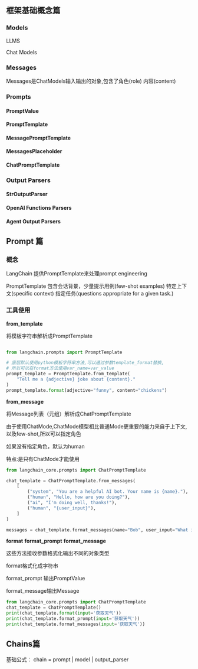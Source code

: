 ## 框架基础概念篇

### Models

LLMS

Chat Models

### Messages

Messages是ChatModels输入输出的对象,包含了角色(role) 内容(content)

### Prompts

#### PromptValue

#### PromptTemplate

#### MessagePromptTemplate

#### MessagesPlaceholder

#### ChatPromptTemplate

### Output Parsers

#### StrOutputParser

#### OpenAI Functions Parsers

#### Agent Output Parsers


## Prompt 篇

### 概念
LangChain 提供PromptTemplate来处理prompt engineering

PromptTemplate 包含会话背景，少量提示用例(few-shot examples) 特定上下文(specific context) 指定任务(questions appropriate for a given task.)

### 工具使用

**from_template**

将模板字符串解析成PromptTemplate

```python

from langchain.prompts import PromptTemplate

# 底层默认使用python模板字符串方法,可以通过参数template_format替换,
# 所以可以在format方法使用var_name=var_value
prompt_template = PromptTemplate.from_template(
    "Tell me a {adjective} joke about {content}."
)
prompt_template.format(adjective="funny", content="chickens")


```

**from_message**

将Message列表（元组）解析成ChatPromptTemplate

由于使用ChatMode,ChatMode模型相比普通Mode更重要的能力来自于上下文,以及few-shot,所以可以指定角色

如果没有指定角色，默认为human

特点:是只有ChatMode才能使用



```python
from langchain_core.prompts import ChatPromptTemplate

chat_template = ChatPromptTemplate.from_messages(
    [
        ("system", "You are a helpful AI bot. Your name is {name}."),
        ("human", "Hello, how are you doing?"),
        ("ai", "I'm doing well, thanks!"),
        ("human", "{user_input}"),
    ]
)

messages = chat_template.format_messages(name="Bob", user_input="What is your name?")
```

**format** **format_prompt** **format_message**

这些方法接收参数格式化输出不同的对象类型

format格式化成字符串

format_prompt 输出PromptValue

format_message输出Message

```python
from langchain_core.prompts import ChatPromptTemplate
chat_template = ChatPromptTemplate()
print(chat_template.format(input='获取天气'))
print(chat_template.format_prompt(input='获取天气'))
print(chat_template.format_messages(input='获取天气'))

```

## Chains篇

基础公式： chain = prompt | model | output_parser

